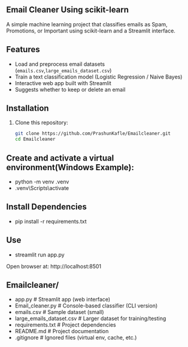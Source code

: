 ## Email Cleaner Using scikit-learn

A simple machine learning project that classifies emails as Spam, Promotions, or Important using scikit-learn and a Streamlit interface.

## Features
- Load and preprocess email datasets (`emails.csv`,`large_emails_dataset.csv`)
- Train a text classification model (Logistic Regression / Naive Bayes)
- Interactive web app built with Streamlit
- Suggests whether to keep or delete an email

## Installation
1. Clone this repository:
   ```bash
   git clone https://github.com/PrashunKafle/Emailcleaner.git
   cd Emailcleaner


## Create and activate a virtual environment(Windows Example):
- python -m venv .venv
- .venv\Scripts\activate

## Install Dependencies 
- pip install -r requirements.txt

## Use
- streamlit run app.py

Open browser at: http://localhost:8501

## Emailcleaner/
- app.py # Streamlit app (web interface)
- Email_cleaner.py # Console-based classifier (CLI version)
- emails.csv # Sample dataset (small)
- large_emails_dataset.csv # Larger dataset for training/testing
- requirements.txt # Project dependencies
- README.md # Project documentation
- .gitignore # Ignored files (virtual env, cache, etc.)
